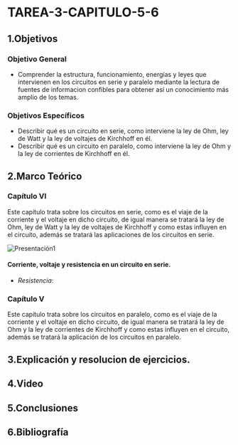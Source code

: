 # TAREA-3-CAPITULO-5-6
## 1.Objetivos
### Objetivo General
- Comprender la estructura, funcionamiento, energías y leyes que intervienen en los circuitos en serie y paralelo mediante la lectura de fuentes de informacion confibles para obtener así un conocimiento más amplio de los temas.
### Objetivos Específicos
- Describir qué es un circuito en serie, como interviene la ley de Ohm, ley de Watt y la ley de voltajes de Kirchhoff en él.
- Describir qué es un circuito en paralelo, como interviene la ley de Ohm y la ley de corrientes de Kirchhoff en él.
## 2.Marco Teórico
### Capítulo VI
Este capítulo trata sobre los circuitos en serie, como es el viaje de la corriente y el voltaje en dicho circuito, de igual manera se tratará la ley de Ohm, ley de Watt y la ley de voltajes de Kirchhoff y como estas influyen en el circuito, además se tratará las aplicaciones de los circuitos en serie.

![Presentación1](https://user-images.githubusercontent.com/105740772/172247601-9815aa79-a7ef-479e-98d6-c37ba770bed0.jpg)

#### Corriente, voltaje y resistencia en un circuito en serie.

- *Resistencia*: 

### Capítulo V
Este capítulo trata sobre los circuitos en paralelo, como es el viaje de la corriente y el voltaje en dicho circuito, de igual manera se tratará la ley de Ohm y la ley de corrientes de Kirchhoff y como estas influyen en el circuito, además se tratará la aplicación de los circuitos en paralelo.
## 3.Explicación y resolucion de ejercicios.
## 4.Video
## 5.Conclusiones
## 6.Bibliografía
